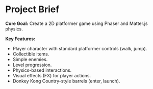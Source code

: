 # Project Brief

**Core Goal:** Create a 2D platformer game using Phaser and Matter.js physics.

**Key Features:**

- Player character with standard platformer controls (walk, jump).
- Collectible items.
- Simple enemies.
- Level progression.
- Physics-based interactions.
- Visual effects (FX) for player actions.
- Donkey Kong Country-style barrels (enter, launch).
